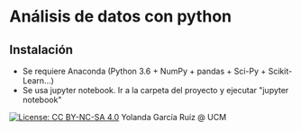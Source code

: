 # Análisis de datos con python

## Instalación
* Se requiere Anaconda (Python 3.6 + NumPy + pandas + Sci-Py + Scikit-Learn...)
* Se usa jupyter notebook. Ir a la carpeta del proyecto y ejecutar "jupyter notebook"

[![License: CC BY-NC-SA 4.0](https://licensebuttons.net/l/by-nc-sa/4.0/80x15.png)](https://creativecommons.org/licenses/by-nc-sa/4.0/) Yolanda García Ruiz @ UCM
